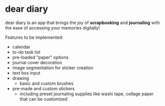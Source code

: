 # dear diary
 dear diary is an app that brings the joy of **scrapbooking** and **journaling** with the ease of accessing your memories digitally!
 
 Features to be implemented:
 - calendar
 - to-do task list
 - pre-loaded "paper" options
 - journal cover decoration
 - image segmentation for sticker creation
 - text box input
 - drawing
   - basic and custom brushes
 - pre-made and custom stickers
   - including preset journaling supplies like washi tape, collage paper that can be customized

